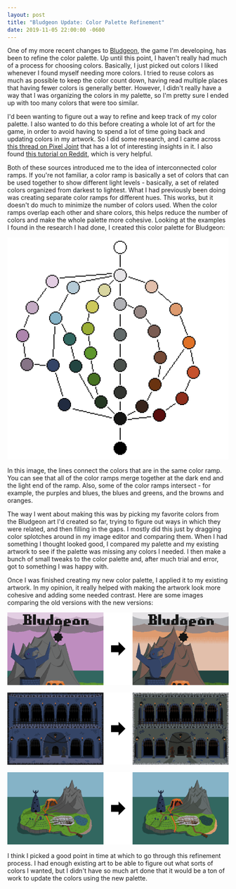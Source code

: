 ```yaml
---
layout: post
title: "Bludgeon Update: Color Palette Refinement"
date: 2019-11-05 22:00:00 -0600
---
```


One of my more recent changes to [Bludgeon](https://meticulousmonster.com/bludgeon/), the game I'm developing, has been to refine the color palette. Up until this point, I haven't really had much of a process for choosing colors. Basically, I just picked out colors I liked whenever I found myself needing more colors. I tried to reuse colors as much as possible to keep the color count down, having read multiple places that having fewer colors is generally better. However, I didn't really have a way that I was organizing the colors in my palette, so I'm pretty sure I ended up with too many colors that were too similar.

<!--more-->

I'd been wanting to figure out a way to refine and keep track of my color palette. I also wanted to do this before creating a whole lot of art for the game, in order to avoid having to spend a lot of time going back and updating colors in my artwork. So I did some research, and I came across [this thread on Pixel Joint](http://pixeljoint.com/forum/forum_posts.asp?TID=10695) that has a lot of interesting insights in it. I also found [this tutorial on Reddit](https://www.reddit.com/r/PixelArt/comments/35v454/tutorial_creating_a_universal_color_ramp/), which is very helpful.

Both of these sources introduced me to the idea of interconnected color ramps. If you're not familiar, a color ramp is basically a set of colors that can be used together to show different light levels - basically, a set of related colors organized from darkest to lightest. What I had previously been doing was creating separate color ramps for different hues. This works, but it doesn't do much to minimize the number of colors used. When the color ramps overlap each other and share colors, this helps reduce the number of colors and make the whole palette more cohesive. Looking at the examples I found in the research I had done, I created this color palette for Bludgeon:

![Bludgeon color palette](/images/color-palette-refinement/palette.png)

In this image, the lines connect the colors that are in the same color ramp. You can see that all of the color ramps merge together at the dark end and the light end of the ramp. Also, some of the color ramps intersect - for example, the purples and blues, the blues and greens, and the browns and oranges.

The way I went about making this was by picking my favorite colors from the Bludgeon art I'd created so far, trying to figure out ways in which they were related, and then filling in the gaps. I mostly did this just by dragging color splotches around in my image editor and comparing them. When I had something I thought looked good, I compared my palette and my existing artwork to see if the palette was missing any colors I needed. I then make a bunch of small tweaks to the color palette and, after much trial and error, got to something I was happy with.

Once I was finished creating my new color palette, I applied it to my existing artwork. In my opinion, it really helped with making the artwork look more cohesive and adding some needed contrast. Here are some images comparing the old versions with the new versions:

![Old title screen compared with title screen](/images/color-palette-refinement/title-screen.png)

![Old dungeon compared with new dungeon](/images/color-palette-refinement/dungeon.png)

![Old world map compared with new world map](/images/color-palette-refinement/world-map.png)

I think I picked a good point in time at which to go through this refinement process. I had enough existing art to be able to figure out what sorts of colors I wanted, but I didn't have so much art done that it would be a ton of work to update the colors using the new palette.